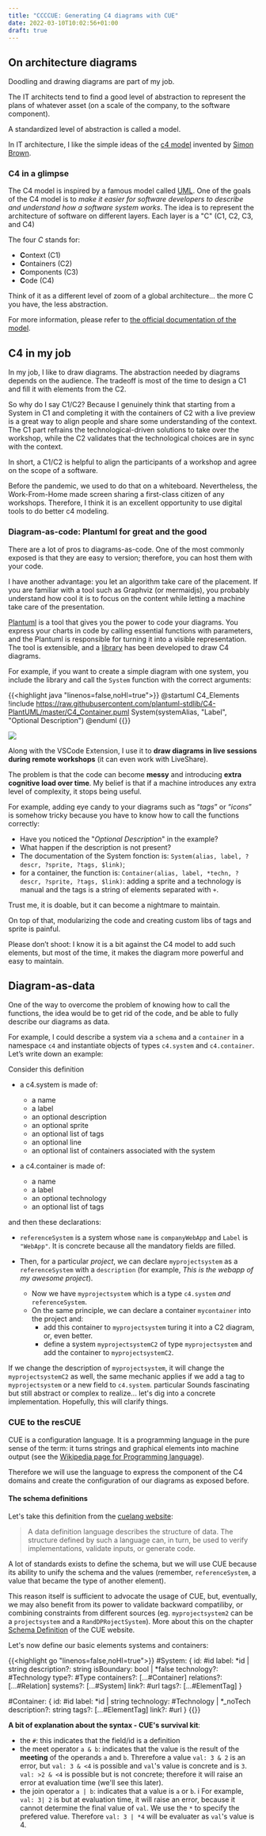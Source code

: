 ```yaml
---
title: "CCCCUE: Generating C4 diagrams with CUE"
date: 2022-03-10T10:02:56+01:00
draft: true
---
```


## On architecture diagrams

Doodling and drawing diagrams are part of my job.

The IT architects tend to find a good level of abstraction to represent the plans of whatever asset (on a scale of the company, to the software component).

A standardized level of abstraction is called a model.

In IT architecture, I like the simple ideas of the [c4 model](https://c4model.com/) invented by [Simon Brown](https://simonbrown.je/).

### C4 in a glimpse

The C4 model is inspired by a famous model called [UML](https://en.wikipedia.org/wiki/Unified_Modeling_Language). One of the goals of the C4 model is to _make it easier for software developers to describe and understand how a software system works_.
The idea is to represent the architecture of software on different layers. Each layer is a "C" (C1, C2, C3, and C4)

The four _C_ stands for:

- **C**ontext (C1)
- **C**ontainers (C2)
- **C**omponents (C3)
- **C**ode (C4)

Think of it as a different level of zoom of a global architecture... the more C you have, the less abstraction.

For more information, please refer to [the official documentation of the model](https://c4model.com/#Abstractions).

## C4 in my job

In my job, I like to draw diagrams. The abstraction needed by diagrams depends on the audience. The tradeoff is most of the time to design a C1 and fill it with elements from the C2.

So why do I say C1/C2? Because I genuinely think that starting from a System in C1 and completing it with the containers of C2 with a live preview is a great way to align people and share some understanding of the context.
The C1 part refrains the technological-driven solutions to take over the workshop, while the C2 validates that the technological choices are in sync with the context.

In short, a C1/C2 is helpful to align the participants of a workshop and agree on the scope of a software.

Before the pandemic, we used to do that on a whiteboard.
Nevertheless, the Work-From-Home made screen sharing a first-class citizen of any workshops. Therefore, I think it is an excellent opportunity to use digital tools to do better c4 modeling.

### Diagram-as-code: Plantuml for great and the good

There are a lot of pros to diagrams-as-code. One of the most commonly exposed is that they are easy to version; therefore, you can host them with your code.

I have another advantage: you let an algorithm take care of the placement. If you are familiar with a tool such as Graphviz (or mermaidjs), you probably understand how cool it is to focus on the content while letting a machine take care of the presentation.

[Plantuml](https://plantuml.com/) is a tool that gives you the power to code your diagrams. You express your charts in code by calling essential functions with parameters, and the Plantuml is responsible for turning it into a visible representation.
The tool is extensible, and a [library](https://github.com/plantuml-stdlib/C4-PlantUML) has been developed to draw C4 diagrams.

For example, if you want to create a simple diagram with one system, you include the library and call the `System` function with the correct arguments:

{{<highlight java "linenos=false,noHl=true">}}
@startuml C4_Elements
!include https://raw.githubusercontent.com/plantuml-stdlib/C4-PlantUML/master/C4_Container.puml
System(systemAlias, "Label", "Optional Description")
@enduml
{{</highlight>}}

![](/assets/images/2022-03-10-11-09-20.png)

Along with the VSCode Extension, I use it to **draw diagrams in live sessions during remote workshops** (it can even work with LiveShare). 

The problem is that the code can become **messy** and introducing **extra cognitive load over time**. My belief is that if a machine introduces any extra level of complexity, it stops being useful.

For example, adding eye candy to your diagrams such as “_tags_” or “_icons_” is somehow tricky because you have to know how to call the functions correctly: 

- Have you noticed the "_Optional Description_" in the example? 
- What happen if the description is not present?
- The documentation of the System fonction is: `System(alias, label, ?descr, ?sprite, ?tags, $link)`; 
- for a container, the function is: `Container(alias, label, *techn, ?descr, ?sprite, ?tags, $link)`: adding a sprite and a technology is manual and the tags is a string of elements separated with `+`. 

Trust me, it is doable, but it can become a nightmare to maintain.

On top of that, modularizing the code and creating custom libs of tags and sprite is painful.

Please don’t shoot: I know it is a bit against the C4 model to add such elements, but most of the time, it makes the diagram more powerful and easy to maintain.

## Diagram-as-data

One of the way to overcome the problem of knowing how to call the functions, the idea would be to get rid of the code, and be able to fully describe our diagrams as data.

For example, I could describe a system via a `schema` and a `container` in a namespace `c4` and instantiate objects of types `c4.system` and `c4.container`. Let’s write down an example:

Consider this definition

- a c4.system is made of: 
  - a name
  - a label
  - an optional description
  - an optional sprite
  - an optional list of tags
  - an optional line
  - an optional list of containers associated with the system

- a c4.container is made of: 
  - a name
  - a label
  - an optional technology
  - an optional list of tags

and then these declarations:

- `referenceSystem` is a system whose `name` is `companyWebApp` and `Label` is `"WebApp"`. It is concrete because all the mandatory fields are filled.

- Then, for a particular _project_, we can declare `myprojectsystem` as a `referenceSystem` with a `description` (for example, _This is the webapp of my awesome project_). 
  - Now we have `myprojectsystem` which is a type `c4.system` *and* `referenceSystem`.
  - On the same principle, we can declare a container `mycontainer` into the project and:
    - add this container to `myprojectsystem` turing it into a C2 diagram, or, even better. 
    - define a system `myprojectsystemC2` of type `myprojectsystem` and add the container to `myprojectsystemC2`.

If we change the description of `myprojectsystem`, it will change the `myprojectsystemC2` as well, the same mechanic applies if we add a tag to `myprojectsystem` or a new field to `c4.system`.
particular
Sounds fascinating but still abstract or complex to realize... let's dig into a concrete implementation.
Hopefully, this will clarify things.

### CUE to the resCUE

CUE is a configuration language. It is a programming language in the pure sense of the term: it turns strings and graphical elements into machine output (see the [Wikipedia page for Programming language](https://en.wikipedia.org/wiki/Programming_language)).

Therefore we will use the language to express the component of the C4 domains and create the configuration of our diagrams as exposed before.

#### The schema definitions

Let's take this definition from the [cuelang website](https://cuelang.org/docs/usecases/datadef/): 

> A data definition language describes the structure of data. The structure defined by such a language can, in turn, be used to verify implementations, validate inputs, or generate code.

A lot of standards exists to define the schema, but we will use CUE because its ability to unify the schema and the values (remember, `referenceSystem`, a value that became the type of another element).

This reason itself is sufficient to advocate the usage of CUE, but, eventually, we may also benefit from its power to validate backward compatiliby, or combining constraints from different sources (eg. `myprojectsystem2` can be a `projectsystem` and a `RandDPRojectSystem`).
More about this on the chapter [Schema Definition](https://cuelang.org/docs/usecases/datadef/) of the CUE website.

Let's now define our basic elements systems and containers:

{{<highlight go "linenos=false,noHl=true">}}
#System: {
	id:           #id
	label:        *id | string
	description?: string
	isBoundary:   bool | *false
	technology?:  #Technology
	type?:        #Type
	containers?: [...#Container]
	relations?: [...#Relation]
	systems?: [...#System]
	link?: #url
	tags?: [...#ElementTag]
}

#Container: {
	id:           #id
	label:        *id | string
	technology:   #Technology | *_noTech
	description?: string
	tags?: [...#ElementTag]
	link?: #url
}
{{</highlight>}}

**A bit of explanation about the syntax - CUE's survival kit**:

- the `#`: this indicates that the field/id is a definition
- the meet operator `a & b`: indicates that the value is the result of the **meeting** of the operands `a` and `b`. 
Threrefore a value `val: 3 & 2` is an error, but `val: 3 & <4` is possible and `val`'s value is concrete and is `3`. 
`val: >2 & <4` is possible but is not concrete; therefore it will raise an error at evaluation time (we'll see this later).
- the join operator `a | b`: indicates that a value is `a` or `b`. i
For example, `val: 3| 2` is but at evaluation time, it will raise an error, because it cannot determine the final value of `val`. 
We use the `*` to specify the prefered value.
Therefore `val: 3 | *4`  will be evaluater as `val`'s value is 4.

